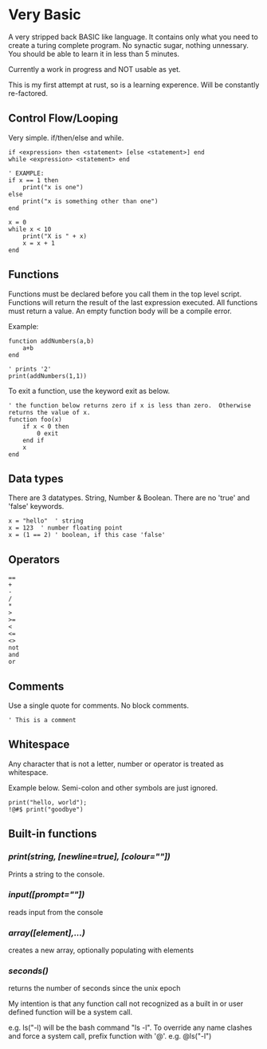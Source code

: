 # Very Basic

A very stripped back BASIC like language. It contains only what you need to create a turing complete program. No synactic sugar, nothing unnessary. You should be able to learn it in less than 5 minutes.

Currently a work in progress and NOT usable as yet.

This is my first attempt at rust, so is a learning experence. Will be constantly re-factored.

## Control Flow/Looping

Very simple. if/then/else and while.

```
if <expression> then <statement> [else <statement>] end
while <expression> <statement> end

' EXAMPLE:
if x == 1 then
    print("x is one")
else
    print("x is something other than one")
end

x = 0
while x < 10
    print("X is " + x)
    x = x + 1
end
```

## Functions

Functions must be declared before you call them in the top level script.
Functions will return the result of the last expression executed. All functions must return a value. An empty function body will be a compile error.

Example:

```
function addNumbers(a,b)
    a+b
end

' prints '2'
print(addNumbers(1,1))
```

To exit a function, use the keyword exit as below.

```
' the function below returns zero if x is less than zero.  Otherwise returns the value of x.
function foo(x)
    if x < 0 then
        0 exit
    end if
    x
end

```

## Data types

There are 3 datatypes. String, Number & Boolean. There are no 'true' and 'false' keywords.

```
x = "hello"  ' string
x = 123  ' number floating point
x = (1 == 2) ' boolean, if this case 'false'
```

## Operators

```
==
+
-
/
*
>
>=
<
<=
<>
not
and
or
```

## Comments

Use a single quote for comments. No block comments.

```
' This is a comment
```

## Whitespace

Any character that is not a letter, number or operator is treated as whitespace.

Example below. Semi-colon and other symbols are just ignored.

```
print("hello, world");
!@#$ print("goodbye")
```

## Built-in functions

### _print(string, [newline=true], [colour=""])_

Prints a string to the console.

### _input([prompt=""])_

reads input from the console

### _array([element],...)_

creates a new array, optionally populating with elements

### _seconds()_

returns the number of seconds since the unix epoch

My intention is that any function call not recognized as a built in or user defined function will be a system call.

e.g. ls("-l) will be the bash command "ls -l".
To override any name clashes and force a system call, prefix function with '@'. e.g. @ls("-l")
